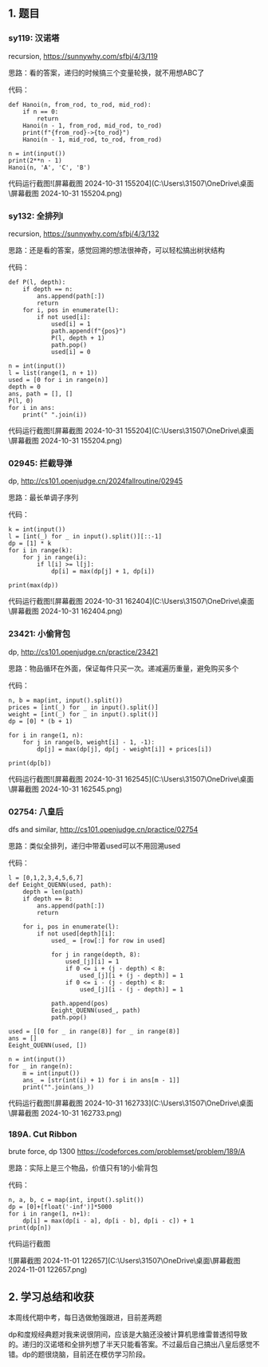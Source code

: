 ## 1. 题目



### sy119: 汉诺塔



recursion, https://sunnywhy.com/sfbj/4/3/119

思路：看的答案，递归的时候搞三个变量轮换，就不用想ABC了

代码：

```
def Hanoi(n, from_rod, to_rod, mid_rod):
    if n == 0:
        return
    Hanoi(n - 1, from_rod, mid_rod, to_rod)
    print(f"{from_rod}->{to_rod}")
    Hanoi(n - 1, mid_rod, to_rod, from_rod)

n = int(input())
print(2**n - 1)
Hanoi(n, 'A', 'C', 'B')
```



代码运行截图![屏幕截图 2024-10-31 155204](C:\Users\31507\OneDrive\桌面\屏幕截图 2024-10-31 155204.png)

### sy132: 全排列I



recursion, https://sunnywhy.com/sfbj/4/3/132

思路：还是看的答案，感觉回溯的想法很神奇，可以轻松搞出树状结构

代码：

```
def P(l, depth):
    if depth == n:
        ans.append(path[:])
        return
    for i, pos in enumerate(l):
        if not used[i]:
            used[i] = 1
            path.append(f"{pos}")
            P(l, depth + 1)
            path.pop()
            used[i] = 0

n = int(input())
l = list(range(1, n + 1))
used = [0 for i in range(n)]
depth = 0
ans, path = [], []
P(l, 0)
for i in ans:
    print(" ".join(i))
```



代码运行截图![屏幕截图 2024-10-31 155204](C:\Users\31507\OneDrive\桌面\屏幕截图 2024-10-31 155204.png)

### 02945: 拦截导弹



dp, http://cs101.openjudge.cn/2024fallroutine/02945

思路：最长单调子序列

代码：

```
k = int(input())
l = [int(_) for _ in input().split()][::-1]
dp = [1] * k
for i in range(k):
    for j in range(i):
        if l[i] >= l[j]:
            dp[i] = max(dp[j] + 1, dp[i])

print(max(dp))
```



代码运行截图![屏幕截图 2024-10-31 162404](C:\Users\31507\OneDrive\桌面\屏幕截图 2024-10-31 162404.png)

### 23421: 小偷背包



dp, http://cs101.openjudge.cn/practice/23421

思路：物品循环在外面，保证每件只买一次。递减遍历重量，避免购买多个

代码：

```
n, b = map(int, input().split())
prices = [int(_) for _ in input().split()]
weight = [int(_) for _ in input().split()]
dp = [0] * (b + 1)

for i in range(1, n):
    for j in range(b, weight[i] - 1, -1):
        dp[j] = max(dp[j], dp[j - weight[i]] + prices[i])

print(dp[b])
```



代码运行截图![屏幕截图 2024-10-31 162545](C:\Users\31507\OneDrive\桌面\屏幕截图 2024-10-31 162545.png)

### 02754: 八皇后



dfs and similar, http://cs101.openjudge.cn/practice/02754

思路：类似全排列，递归中带着used可以不用回溯used

代码：

```
l = [0,1,2,3,4,5,6,7]
def Eeight_QUENN(used, path):
    depth = len(path)
    if depth == 8:
        ans.append(path[:])
        return

    for i, pos in enumerate(l):
        if not used[depth][i]:
            used_ = [row[:] for row in used]

            for j in range(depth, 8):
                used_[j][i] = 1
                if 0 <= i + (j - depth) < 8:
                    used_[j][i + (j - depth)] = 1
                if 0 <= i - (j - depth) < 8:
                    used_[j][i - (j - depth)] = 1

            path.append(pos)
            Eeight_QUENN(used_, path)
            path.pop()

used = [[0 for _ in range(8)] for _ in range(8)]
ans = []
Eeight_QUENN(used, [])

n = int(input())
for _ in range(n):
    m = int(input())
    ans_ = [str(int(i) + 1) for i in ans[m - 1]]
    print("".join(ans_))
```



代码运行截图![屏幕截图 2024-10-31 162733](C:\Users\31507\OneDrive\桌面\屏幕截图 2024-10-31 162733.png)

### 189A. Cut Ribbon



brute force, dp 1300 https://codeforces.com/problemset/problem/189/A

思路：实际上是三个物品，价值只有1的小偷背包

代码：

```
n, a, b, c = map(int, input().split())
dp = [0]+[float('-inf')]*5000
for i in range(1, n+1):
    dp[i] = max(dp[i - a], dp[i - b], dp[i - c]) + 1
print(dp[n])
```



代码运行截图

![屏幕截图 2024-11-01 122657](C:\Users\31507\OneDrive\桌面\屏幕截图 2024-11-01 122657.png)

## 2. 学习总结和收获



本周线代期中考，每日选做勉强跟进，目前差两题

dp和度规经典题对我来说很阴间，应该是大脑还没被计算机思维雷普透彻导致的。递归的汉诺塔和全排列想了半天只能看答案。不过最后自己搞出八皇后感觉不错。dp的题很烧脑，目前还在模仿学习阶段。
